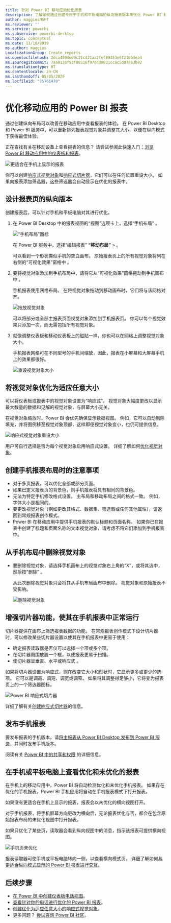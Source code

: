 ```yaml
---
title: 针对 Power BI 移动应用优化报表
description: 了解如何通过创建专用于手机和平板电脑的纵向报表版本来优化 Power BI 移动应用的报表页。
author: maggiesMSFT
ms.reviewer: ''
ms.service: powerbi
ms.subservice: powerbi-desktop
ms.topic: conceptual
ms.date: 11/18/2019
ms.author: maggies
LocalizationGroup: Create reports
ms.openlocfilehash: 2dca4094ed0c21c421aa2fef89353e6f210b3ea4
ms.sourcegitcommit: 7aa0136f93f88516f97ddd8031ccac5d07863b92
ms.translationtype: HT
ms.contentlocale: zh-CN
ms.lasthandoff: 05/05/2020
ms.locfileid: "75761470"
---
```

# <a name="optimize-power-bi-reports-for-the-mobile-app"></a>优化移动应用的 Power BI 报表
通过创建纵向布局可以改善在移动应用中查看报表的体验。 在 Power BI Desktop 和 Power BI 服务中，可以重新排列报表视觉对象并调整其大小，以便在纵向模式下获得最佳体验。  

正在查找有关在移动设备上查看报表的信息？ 请尝试参阅此快速入门：[浏览 Power BI 移动应用中的仪表板和报表](consumer/mobile/mobile-apps-quickstart-view-dashboard-report.md)。

![更适合在手机上显示的报表](media/desktop-create-phone-report/desktop-create-phone-report-1.png)

你可以创建[响应式视觉对象](#optimize-a-visual-for-any-size)和[响应式切片器](#enhance-slicers-to-work-well-in-phone-reports)，它们可以在任何位置重设大小。 如果向报表添加筛选器，这些筛选器会自动显示在优化的报表中。

## <a name="lay-out-a-portrait-version-of-a-report-page"></a>设计报表页的纵向版本

创建报表后，可以针对手机和平板电脑对其进行优化。

1. 在 Power BI Desktop 中的报表视图的“视图”选项卡上，选择“手机布局”    。  
   
    ![“手机布局”图标](media/desktop-create-phone-report/desktop-create-phone-report-3.png)
   
    在 Power BI 服务中，选择“编辑报表” **“移动布局”**  >   。

    可以看到一个形状类似手机的空白画布。 原始报表页上的所有视觉对象将列在右侧的“可视化效果”窗格中  。

1. 要将视觉对象添加到手机布局中，请将它从“可视化效果”窗格拖动到手机画布中  。
   
    手机报表使用网格布局。 在将视觉对象拖动到移动画布时，它们将与该网格对齐。
   
    ![拖放视觉对象](media/desktop-create-phone-report/desktop-create-phone-report-4.gif)
   
    可以将部分或全部主报表页面视觉对象添加到手机报表页。 你可以每个视觉效果只添加一次，而无需包括所有视觉对象。

1. 就像调整仪表板和移动仪表板上的磁贴一样，你也可以在网格上调整视觉对象大小。
   
   手机报表网格可在不同型号的手机间缩放，因此，报表在小屏幕和大屏幕手机上的效果都很好。
   
   ![重设视觉对象大小](media/desktop-create-phone-report/desktop-create-phone-report-5.gif)

## <a name="optimize-a-visual-for-any-size"></a>将视觉对象优化为适应任意大小
可以将仪表板或报表中的视觉对象设置为“响应式”。  视觉对象大幅度更改以显示最大数量的数据和见解的视觉对象，与屏幕大小无关。 

在视觉对象缩放时，Power BI 会优先确保显示数据视图。 例如，它可以自动删除填充，并将图例移至视觉对象顶部，这样即便视觉对象变小，也仍可提供信息。

![响应式视觉对象重设大小](media/desktop-create-phone-report/desktop-create-phone-report-6.gif)

用户可自行选择是否为每个视觉对象启用响应式设置。 详细了解如何[优化视觉对象](visuals/desktop-create-responsive-visuals.md)。

## <a name="considerations-when-creating-phone-report-layouts"></a>创建手机报表布局时的注意事项
* 对于多页报表，可以优化全部或部分页面。 
* 如果已定义报表页的背景色，则手机报表将具有相同的背景色。
* 无法为特定手机修改格式设置。 主布局和移动布局之间的格式一致。 例如，字体大小是相同的。
* 要更改视觉对象（例如更改其格式、数据集、筛选器或任何其他属性），请返回到常规报表创作模式。
* Power BI 在移动应用中提供手机报表的默认标题和页面名称。 如果你已在报表中创建了标题和页面名称的文本视觉对象，请考虑不将它们添加到手机报表中。     

## <a name="remove-a-visual-from-the-phone-layout"></a>从手机布局中删除视觉对象
* 要删除视觉对象，请选择手机画布上的视觉对象右上角的“X”，或将其选中，然后按“删除”   。
  
   从此次删除视觉对象只会将其从手机布局画布中删除。 视觉对象和原始报表不受影响。
  
   ![删除视觉对象](media/desktop-create-phone-report/desktop-create-phone-report-7.gif)

## <a name="enhance-slicers-to-work-well-in-phone-reports"></a>增强切片器功能，使其在手机报表中正常运行
切片器提供在画布上筛选报表数据的功能。 在常规报表创作模式下设计切片器时，可以修改某些切片器设置以使其在手机报表中更易于使用：

* 确定报表读取器是否仅可以选择一个项或多个项。
* 在切片器周围放置一个框，以使报表更易于扫描。
* 使切片器呈垂直、水平或响应式  。 

如果将切片器设置为响应式，则在改变它大小和形状时，它显示更多或更少的选项。 它可以是调高、调短、调宽或调窄。 如果将其调整得足够小，它将变为报表页上的一个筛选器图标。 

![Power BI 响应式切片器](media/desktop-create-phone-report/desktop-create-phone-report-8.png)

详细了解有关[创建响应式切片器](power-bi-slicer-filter-responsive.md)的信息。

## <a name="publish-a-phone-report"></a>发布手机报表
要发布报表的手机版本，请[将主报表从 Power BI Desktop 发布到 Power BI 服务](desktop-upload-desktop-files.md)，并同时发布手机版本。
  
阅读有关 [Power BI 中的共享和权限](service-how-to-collaborate-distribute-dashboards-reports.md) 的详细信息。

## <a name="view-optimized-and-unoptimized-reports-on-a-phone-or-tablet"></a>在手机或平板电脑上查看优化和未优化的报表
在手机上的移动应用中，Power BI 将自动检测优化和未优化手机报表。 如果存在优化的手机报表，Power BI 手机应用将自动在手机报表模式下打开报表。

如果没有更适合在手机上显示的报表，报表会以未优化的横向视图打开。  

对于手机报表，将手机屏幕方向更改为横向后，无论报表优化与否，都会在包含原始报表布局的未优化视图中打开报表。

如果只优化了某些页，读取器会看到纵向视图中的消息，指示该报表可提供横向视图。

![手机页未优化](media/desktop-create-phone-report/desktop-create-phone-report-9.png)

报表读取器可使手机或平板电脑转向一侧，以查看横向模式页。 详细了解如何[与更适合纵向模式显示的 Power BI 报表进行交互](consumer/mobile/mobile-apps-view-phone-report.md)。

## <a name="next-steps"></a>后续步骤
* [在 Power BI 中创建仪表板电话视图](service-create-dashboard-mobile-phone-view.md)。
* [查看针对你的电话进行优化的 Power BI 报表](consumer/mobile/mobile-apps-view-phone-report.md)。
* [创建优化为适应任意大小的响应式视觉对象](visuals/desktop-create-responsive-visuals.md)。
* 更多问题？ [尝试咨询 Power BI 社区](https://community.powerbi.com/)。

